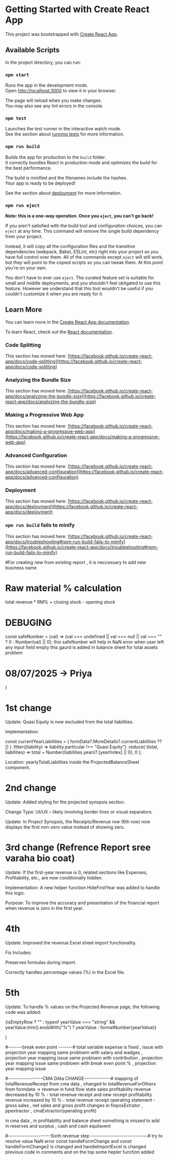 # Getting Started with Create React App

This project was bootstrapped with [Create React App](https://github.com/facebook/create-react-app).

## Available Scripts

In the project directory, you can run:

### `npm start`

Runs the app in the development mode.\
Open [http://localhost:3000](http://localhost:3000) to view it in your browser.

The page will reload when you make changes.\
You may also see any lint errors in the console.

### `npm test`

Launches the test runner in the interactive watch mode.\
See the section about [running tests](https://facebook.github.io/create-react-app/docs/running-tests) for more information.

### `npm run build`

Builds the app for production to the `build` folder.\
It correctly bundles React in production mode and optimizes the build for the best performance.

The build is minified and the filenames include the hashes.\
Your app is ready to be deployed!

See the section about [deployment](https://facebook.github.io/create-react-app/docs/deployment) for more information.

### `npm run eject`

**Note: this is a one-way operation. Once you `eject`, you can't go back!**

If you aren't satisfied with the build tool and configuration choices, you can `eject` at any time. This command will remove the single build dependency from your project.

Instead, it will copy all the configuration files and the transitive dependencies (webpack, Babel, ESLint, etc) right into your project so you have full control over them. All of the commands except `eject` will still work, but they will point to the copied scripts so you can tweak them. At this point you're on your own.

You don't have to ever use `eject`. The curated feature set is suitable for small and middle deployments, and you shouldn't feel obligated to use this feature. However we understand that this tool wouldn't be useful if you couldn't customize it when you are ready for it.

## Learn More

You can learn more in the [Create React App documentation](https://facebook.github.io/create-react-app/docs/getting-started).

To learn React, check out the [React documentation](https://reactjs.org/).

### Code Splitting

This section has moved here: [https://facebook.github.io/create-react-app/docs/code-splitting](https://facebook.github.io/create-react-app/docs/code-splitting)

### Analyzing the Bundle Size

This section has moved here: [https://facebook.github.io/create-react-app/docs/analyzing-the-bundle-size](https://facebook.github.io/create-react-app/docs/analyzing-the-bundle-size)

### Making a Progressive Web App

This section has moved here: [https://facebook.github.io/create-react-app/docs/making-a-progressive-web-app](https://facebook.github.io/create-react-app/docs/making-a-progressive-web-app)

### Advanced Configuration

This section has moved here: [https://facebook.github.io/create-react-app/docs/advanced-configuration](https://facebook.github.io/create-react-app/docs/advanced-configuration)

### Deployment

This section has moved here: [https://facebook.github.io/create-react-app/docs/deployment](https://facebook.github.io/create-react-app/docs/deployment)

### `npm run build` fails to minify

This section has moved here: [https://facebook.github.io/create-react-app/docs/troubleshooting#npm-run-build-fails-to-minify](https://facebook.github.io/create-react-app/docs/troubleshooting#npm-run-build-fails-to-minify)

#For creating new from existing report , it is neccessary to add new business name

# Raw material % calculation

total revenue \* RM% + closing stock - opening stock

# DEBUGING

const safeNumber = (val) => (val === undefined || val === null || val === "" ? 0 : Number(val) || 0);
this safeNumber will help in NaN error
when user left any input field empty
this gaurd is added in balance sheet for total assets problem

# 08/07/2025 -> Priya

(

# 1st change

Update: Quasi Equity is now excluded from the total liabilities.

Implementation:

const currentYearLiabilities = (
formData?.MoreDetails?.currentLiabilities ?? []
)
.filter((liability) => liability.particular !== "Quasi Equity")
.reduce(
(total, liabilities) =>
total + Number(liabilities.years?.[yearIndex] || 0),
0
);

Location: yearlyTotalLiabilities inside the ProjectedBalanceSheet component.

# 2nd change

Update: Added styling for the projected synopsis section.

Change Type: UI/UX – likely involving border lines or visual separators.

Update: In Project Synopsis, the Receipts/Revenue row (6th row) now displays the first non-zero value instead of showing zero.

# 3rd change (Refrence Report sree varaha bio coat)

Update: If the first-year revenue is 0, related sections like Expenses, Profitability, etc., are now conditionally hidden.

Implementation: A new helper function HideFirstYear was added to handle this logic.

Purpose: To improve the accuracy and presentation of the financial report when revenue is zero in the first year.

# 4th

Update: Improved the revenue Excel sheet import functionality.

Fix Includes:

Preserves formulas during import.

Correctly handles percentage values (%) in the Excel file.

# 5th

Update: To handle % values on the Projected Revenue page, the following code was added:

{isEmptyRow
? ""
: typeof yearValue === "string" &&
yearValue.trim().endsWith("%")
? yearValue
: formatNumber(yearValue)}

)




#-------break even point -------#
total variable expense is fixed , issue with projection year mapping 
same probloem with salary and wadges , projection year mapping issue 
same probloem with contribution , projection year mapping issue 
same probloem with break even point % , projection year mapping issue 

#-----------------CMA DAta CHANGE-------------#
mapping of totalRevenueReceipt from cma data , changed to totalRevenueForOthers from formdata -> revenue in 
fund flow state sales 
profitability revenue decreased by 10 % - total revenue receipt and new receipt 
profitability revenue increased by 10 % - total revenue receipt 
operating statement - gross sales , net sales and gross profit 
changes in finposExtrator , ppextractor , cmaExtractor(operating profit)

in cma data , in profitability and balance sheet something is missed to add in reserves and surplus , cash and cash equilavent

#---------------------Sixth revenue step ----------------------------#
try to resolve value NaN error 
const handleFormChange and const handleFormChange2 is changed and handleImportExcel is changed previous code in comments and on the top some hepler function added 


